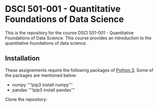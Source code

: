 # DSCI 501-001 - Quantitative Foundations of Data Science

This is the repository for the course DSCI 501-001 - Quantitative Foundations of Data Science.
This course provides an introduction to the quantitative foundations of data science.

## Installation

These assignements require the following packages of [Python 3](https://www.python.org/downloads/).
Some of the packages are mentioned below:

- numpy '''!pip3 install numpy'''
- pandas '''!pip3 install pandas'''

Clone the repository: